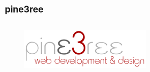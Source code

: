 
# pine3ree

<img src="./img/pine3ree-logo.png" alt="pine3ree - web development &amp;design" style="display:block;margin:3rem auto;">
